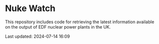 # Nuke Watch

This repository includes code for retrieving the latest information available on the output of EDF nuclear power plants in the UK.

Last updated: 2024-07-14 16:09